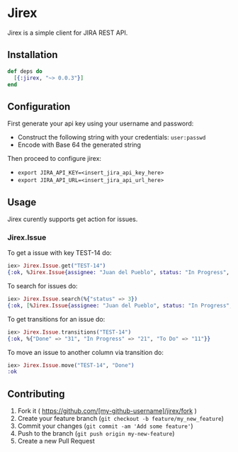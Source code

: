 # Jirex

Jirex is a simple client for JIRA REST API.

## Installation

  ```elixir
  def deps do
    [{:jirex, "~> 0.0.3"}]
  end
  ```

## Configuration

First generate your api key using your username and password:

  - Construct the following string with your credentials: `user:passwd`
  - Encode with Base 64 the generated string

Then proceed to configure jirex:

  - `export JIRA_API_KEY=<insert_jira_api_key_here>`
  - `export JIRA_API_URL=<insert_jira_api_url_here>`

## Usage

Jirex curently supports get action for issues.

### Jirex.Issue

To get a issue with key TEST-14 do:

```elixir
iex> Jirex.Issue.get("TEST-14")
{:ok, %Jirex.Issue{assignee: "Juan del Pueblo", status: "In Progress", summary: "Hello", desciption: "weepaaa"}}
```
To search for issues do:

```elixir
iex> Jirex.Issue.search(%{"status" => 3})
{:ok, [%Jirex.Issue{assignee: "Juan del Pueblo", status: "In Progress", summary: "Hello", desciption: "weepaaa"}]}
```

To get transitions for an issue do:

```elixir
iex> Jirex.Issue.transitions("TEST-14")
{:ok, %{"Done" => "31", "In Progress" => "21", "To Do" => "11"}}
```

To move an issue to another column via transition do:

```elixir
iex> Jirex.Issue.move("TEST-14", "Done")
:ok
```

## Contributing

1. Fork it ( https://github.com/[my-github-username]/jirex/fork )
2. Create your feature branch (`git checkout -b feature/my_new_feature`)
3. Commit your changes (`git commit -am 'Add some feature'`)
4. Push to the branch (`git push origin my-new-feature`)
5. Create a new Pull Request
